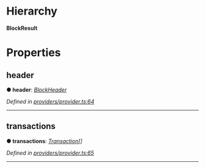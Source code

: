 

# Hierarchy

**BlockResult**

# Properties

<a id="header"></a>

##  header

**● header**: *[BlockHeader](_providers_provider_.blockheader.md)*

*Defined in [providers/provider.ts:64](https://github.com/nearprotocol/nearlib/blob/01b260c/src.ts/providers/provider.ts#L64)*

___
<a id="transactions"></a>

##  transactions

**● transactions**: *[Transaction](_providers_provider_.transaction.md)[]*

*Defined in [providers/provider.ts:65](https://github.com/nearprotocol/nearlib/blob/01b260c/src.ts/providers/provider.ts#L65)*

___


